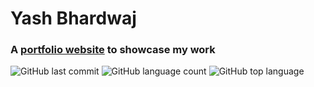 
# Yash Bhardwaj

### A [portfolio website](https://cryozeus.github.io/) to showcase my work

![GitHub last commit](https://img.shields.io/github/last-commit/cryozeus/cryozeus.github.io?style=for-the-badge)
![GitHub language count](https://img.shields.io/github/languages/count/cryozeus/cryozeus.github.io?style=for-the-badge)
![GitHub top language](https://img.shields.io/github/languages/top/cryozeus/cryozeus.github.io?style=for-the-badge)

